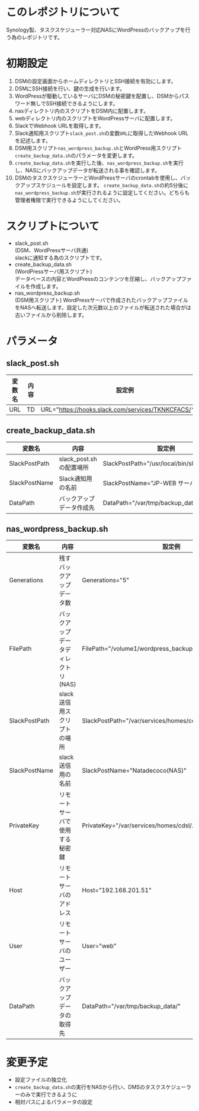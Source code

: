 # このレポジトリについて
Synology製、タスクスケジューラー対応NASにWordPressのバックアップを行う為のレポジトリです。

# 初期設定
1. DSMの設定画面からホームディレクトリとSSH接続を有効にします。
2. DSMにSSH接続を行い、鍵の生成を行います。
3. WordPressが駆動しているサーバにDSMの秘密鍵を配置し、DSMからパスワード無しでSSH接続できるようにします。
4. nasディレクトリ内のスクリプトをDSM内に配置します。
5. webディレクトリ内のスクリプトをWordPressサーバに配置します。
6. SlackでWebhook URLを取得します。
7. Slack通知用スクリプト`slack_post.sh`の変数`URL`に取得したWebhook URLを記述します。
8. DSM用スクリプト`nas_wordpress_backup.sh`とWordPress用スクリプト`create_backup_data.sh`のパラメータを変更します。
9. `create_backup_data.sh`を実行した後、`nas_wordpress_backup.sh`を実行し、NASにバックアップデータが転送される事を確認します。
10. DSMのタスクスケジューラーとWordPressサーバのcrontabを使用し、バックアップスケジュールを設定します。 `create_backup_data.sh`の約5分後に`nas_wordpress_backup.sh`が実行されるように設定してください。どちらも管理者権限で実行できるようにしてください。

# スクリプトについて
* slack_post.sh   
(DSM、WordPressサーバ共通)   
slackに通知する為のスクリプトです。
* create_backup_data.sh  
(WordPressサーバ用スクリプト)   
データベースの内容とWordPressのコンテンツを圧縮し、バックアップファイルを作成します。
* nas_wordpress_backup.sh  
(DSM用スクリプト)
WordPressサーバで作成されたバックアップファイルをNASへ転送します。設定した次元数以上のファイルが転送された場合がは古いファイルから削除します。

# パラメータ
## slack_post.sh   
|  変数名  |  内容  |  設定例  |
| ---- | ---- | ---- |
|  URL  |  TD  |  URL="https://hooks.slack.com/services/TKNKCFACS/****" |

## create_backup_data.sh   
|  変数名  |  内容  |  設定例  |
| ---- | ---- | ---- |
|  SlackPostPath  |  slack_post.shの配置場所  |  SlackPostPath="/usr/local/bin/slack_post.sh" |
|  SlackPostName  |  Slack通知用の名前  |  SlackPostName="JP-WEB サーバー" |
|  DataPath  |  バックアップデータ作成先  |  DataPath="/var/tmp/backup_data/" |

## nas_wordpress_backup.sh 
|  変数名  |  内容  |  設定例  |
| ---- | ---- | ---- |
|  Generations  |  残すバックアップデータ数  |  Generations="5" |
|  FilePath  |  バックアップデータディレクトリ(NAS)  |  FilePath="/volume1/wordpress_backup/" |
|  SlackPostPath  |  slack送信用スクリプトの場所  |  SlackPostPath="/var/services/homes/cdsl/script/slack_post.sh" |
|  SlackPostName  |  slack送信用の名前  |  SlackPostName="Natadecoco(NAS)" |
|  PrivateKey  |  リモートサーバで使用する秘密鍵  |  PrivateKey="/var/services/homes/cdsl/.ssh/id_rsa" |
|  Host  |  リモートサーバのアドレス  |  Host="192.168.201.51" |
|  User  |  リモートサーバのユーザー  |  User="web" |
|  DataPath  |  バックアップデータの取得先  |  DataPath="/var/tmp/backup_data/" |

# 変更予定
* 設定ファイルの独立化
* `create_backup_data.sh`の実行をNASから行い、DMSのタスクスケジューラーのみで実行できるように
* 相対パスによるパラメータの設定